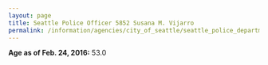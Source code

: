 ```yaml
---
layout: page
title: Seattle Police Officer 5852 Susana M. Vijarro
permalink: /information/agencies/city_of_seattle/seattle_police_department/copbook/5852/
---
```


**Age as of Feb. 24, 2016:** 53.0
